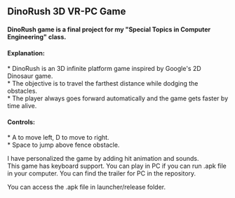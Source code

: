 <h2> DinoRush 3D VR-PC Game </h2>
<body>
  <h4> DinoRush game is a final project for my "Special Topics in Computer Engineering" class. </h4>
    <h4> Explanation: </h4>
      <p> * DinoRush is an 3D infinite platform game inspired by Google's 2D Dinosaur game. <br>
          * The objective is to travel the farthest distance while dodging the obstacles. <br>
          * The player always goes forward automatically and the game gets faster by time alive. <br>
      </p>		
      <h4> Controls: </h4>
      <p> * A to move left, D to move to right. <br>
	  * Space to jump above fence obstacle. <br>
      </p>	

<p>	I have personalized the game by adding hit animation and sounds. <br>
	This game has keyboard support. You can play in PC if you can run .apk file in your computer.
	You can find the trailer for PC in the repository. <br>
</p>
	
<p> You can access the .apk file in launcher/release folder. </p>
</body>
